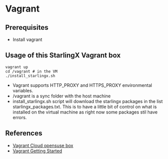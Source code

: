 # Vagrant

## Prerequisites 
* Install vagrant

## Usage of this StarlingX Vagrant box
```
vagrant up
cd /vagrant # in the VM
./install_starlingx.sh
```
* Vagrant supports HTTP_PROXY and HTTPS_PROXY environmental variables.
* /vagrant is a sync folder with the host machine
* install_starlingx.sh script will download the starlingx packages in the list starlingx_packages.txt. This is to have a
  little bit of control on what is installed on the virtual machine as right now some packages stil have errors.

## References
- [Vagrant Cloud opensuse box](https://app.vagrantup.com/opensuse/boxes/openSUSE-15.0-x86_64)
- [Vagrant Getting Started](https://www.vagrantup.com/intro/getting-started/index.html)
